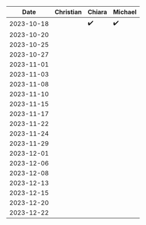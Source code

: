 | Date       | Christian | Chiara | Michael |
|------------|-----------|--------|---------|
| 2023-10-18 |          |   ✔️   |    ✔️    |
| 2023-10-20 |          |       |         |
| 2023-10-25 |          |       |         |
| 2023-10-27 |          |       |         |
| 2023-11-01 |          |       |         |
| 2023-11-03 |          |       |         |
| 2023-11-08 |          |       |         |
| 2023-11-10 |          |       |         |
| 2023-11-15 |          |       |         |
| 2023-11-17 |          |       |         |
| 2023-11-22 |          |       |         |
| 2023-11-24 |          |       |         |
| 2023-11-29 |          |       |         |
| 2023-12-01 |          |       |         |
| 2023-12-06 |          |       |         |
| 2023-12-08 |          |       |         |
| 2023-12-13 |          |       |         |
| 2023-12-15 |          |       |         |
| 2023-12-20 |          |       |         |
| 2023-12-22 |          |       |         |
